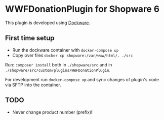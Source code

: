 # WWFDonationPlugin for Shopware 6

This plugin is developed using [Dockware](https://dockware.io/).

## First time setup

- Run the dockware container with `docker-compose up`
- Copy over files `docker cp shopware:/var/www/html/. ./src`

Run: `composer install` both in `./shopware/src` and in `./shopware/src/custom/plugins/WWFDonationPlugin`.

For development run `docker-compose up` and sync changes of plugin's code via SFTP into the container.

## TODO

- Never change product number (prefix)!